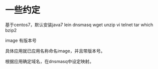 # 一些约定

基于centos7，默认安装java7 lein dnsmasq wget unzip vi telnet tar which bzip2

image 有版本号

具体应用就已应用名称命名image，并且带版本号。

根据应用确定域名，在dnsmasq中设定映射。
